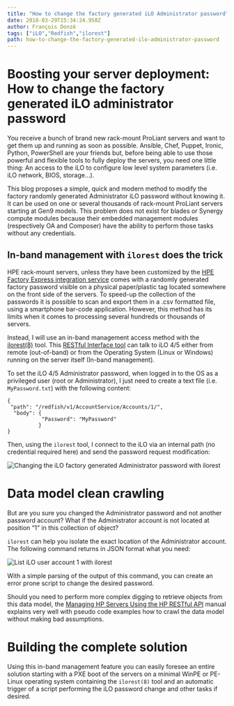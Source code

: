```yaml
---
title: "How to change the factory generated iLO Administrator password"
date: 2018-03-29T15:34:24.958Z
author: François Donzé 
tags: ["iLO","Redfish","ilorest"]
path: how-to-change-the-factory-generated-ilo-administrator-password
---
```

# Boosting your server deployment: How to change the factory generated iLO administrator password


You receive a bunch of brand new rack-mount ProLiant servers and want to get them up and running as soon as possible. Ansible, Chef, Puppet, Ironic, Python, PowerShell are your friends but, before being able to use those powerful and flexible tools to fully deploy the servers, you need one little thing: An access to the iLO to configure low level system parameters (i.e. iLO network, BIOS, storage…).

This blog proposes a simple, quick and modern method to modify the factory randomly generated Administrator iLO password without knowing it. It can be used on one or several thousands of rack-mount ProLiant servers starting at Gen9 models. This problem does not exist for blades or Synergy compute modules because their embedded management modules (respectively OA and Composer) have the ability to perform those tasks without any credentials.

## In-band management with `ilorest` does the trick

HPE rack-mount servers, unless they have been customized by the [HPE Factory Express integration service](https://www.hpe.com/us/en/services/factory-express.html) comes with a randomly generated factory password visible on a physical paper/plastic tag located somewhere on the front side of the servers. To speed-up the collection of the passwords it is possible to scan and export them in a .csv formatted file, using a smartphone bar-code application. However, this method has its limits when it comes to processing several hundreds or thousands of servers.

Instead, I will use an in-band management access method with the [ilorest(8)](http://www.hpe.com/info/resttool) tool. This [RESTful Interface tool](http://www.hpe.com/info/resttool) can talk to iLO 4/5 either from remote (out-of-band) or from the Operating System (Linux or Windows) running on the server itself (In-band management).

To set the iLO 4/5 Administrator password, when logged in to the OS as a privileged user (root or Administrator), I just need to create a text file (i.e. `MyPassword.txt`) with the following content:


~~~
{
 "path": "/redfish/v1/AccountService/Accounts/1/",
  "body": {
           "Password": "MyPassword"
          }
}
~~~

Then, using the `ilorest` tool, I connect to the iLO via an internal path (no credential required here) and send the password request modification:

![Changing the iLO factory generated Administrator password with ilorest](https://redfish-lab.sourceforge.io/media/redfish-wiki/how-to-change-factory-generated-password/1-change-password-with-ilorest.png)

# Data model clean crawling

But are you sure you changed the Administrator password and not another password account? What if the Administrator account is not located at position “1” in this collection of object?

`ilorest` can help you isolate the exact location of the Administrator account. The following command returns in JSON format what you need:

![List iLO user account 1 with ilorest](https://redfish-lab.sourceforge.io/media/redfish-wiki/how-to-change-factory-generated-password/2-ilorest-list-manager-account.png)

With a simple parsing of the output of this command, you can create an error prone script to change the desired password.

Should you need to perform more complex digging to retrieve objects from this data model, the [Managing HP Servers Using the HP RESTful API](http://h20564.www2.hpe.com/hpsc/doc/public/display?docId=c04423967) manual explains very well with pseudo code examples how to crawl the data model without making bad assumptions.

# Building the complete solution
Using this in-band management feature you can easily foresee an entire solution starting with a PXE boot of the servers on a minimal WinPE or PE-Linux operating system containing the `ilorest(8)` tool and an automatic trigger of a script performing the iLO password change and other tasks if desired.
